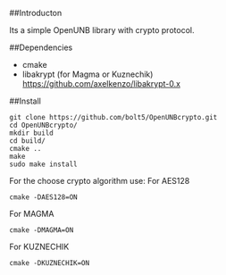 ##Introducton

Its a simple OpenUNB library with crypto protocol.

##Dependencies

- cmake
- libakrypt (for Magma or Kuznechik) https://github.com/axelkenzo/libakrypt-0.x

##Install

```
git clone https://github.com/bolt5/OpenUNBcrypto.git
cd OpenUNBcrypto/
mkdir build
cd build/
cmake ..
make
sudo make install
```

For the choose crypto algorithm use:
For AES128
```
cmake -DAES128=ON
```

For MAGMA
```
cmake -DMAGMA=ON
```

For KUZNECHIK
```
cmake -DKUZNECHIK=ON
```

